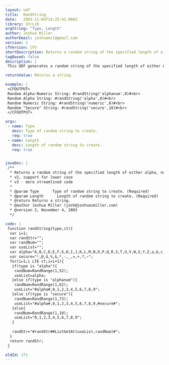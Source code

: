 ```yaml
---
layout: udf
title:  RandString
date:   2003-11-04T14:25:42.000Z
library: StrLib
argString: "Type, Length"
author: Joshua Miller
authorEmail: joshuamil@gmail.com
version: 2
cfVersion: CF5
shortDescription: Returns a random string of the specified length of either alpha, numeric or mixed-alpha-numeric characters.
tagBased: false
description: |
 This UDF generates a random string of the specified length of either Alpha, Numeric or mixed Alpha-Numeric characters. Could be useful for username generation, &quot;Key Code&quot; generation or any number of other situations.

returnValue: Returns a string.

example: |
 <CFOUTPUT>
 Random Alpha-Numeric String: #randString('alphanum',8)#<br>
 Random Alpha String: #randString('alpha',8)#<br>
 Random Numeric String: #randString('numeric',8)#<br>
 Random "Secure" String: #randString('secure',10)#<br>
 </CFOUTPUT>

args:
 - name: Type
   desc: Type of random string to create.
   req: true
 - name: Length
   desc: Length of random string to create.
   req: true


javaDoc: |
 /**
  * Returns a random string of the specified length of either alpha, numeric or mixed-alpha-numeric characters.
  * v2, support for lower case
  * v3 - more streamlined code
  * 
  * @param Type      Type of random string to create. (Required)
  * @param Length      Length of random string to create. (Required)
  * @return Returns a string. 
  * @author Joshua Miller (josh@joshuasmiller.com) 
  * @version 2, November 4, 2003 
  */

code: |
 function randString(type,ct){
  var i=1;
  var randStr="";
  var randNum="";
  var useList="";
  var alpha="A,B,C,D,E,F,G,H,I,J,K,L,M,N,O,P,Q,R,S,T,U,V,W,X,Y,Z,a,b,c,d,e,f,g,h,i,j,k,l,m,n,o,p,q,r,s,t,u,v,w,x,y,z";
  var secure="!,@,$,%,&,*,-,_,=,+,?,~";
  for(i=1;i LTE ct;i=i+1){  
   if(type is "alpha"){
    randNum=RandRange(1,52);
    useList=alpha;
   }else if(type is "alphanum"){
    randNum=RandRange(1,62);
    useList="#alpha#,0,1,2,3,4,5,6,7,8,9";
   }else if(type is "secure"){
    randNum=RandRange(1,73);
    useList="#alpha#,0,1,2,3,4,5,6,7,8,9,#secure#";
   }else{
    randNum=RandRange(1,10);
    useList="0,1,2,3,4,5,6,7,8,9";
   }
   
   randStr="#randStr##ListGetAt(useList,randNum)#";
  }
  return randStr;
 }

oldId: 171
---
```


